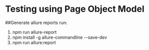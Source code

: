 # Testing using Page Object Model

##Generate allure reports
run: 
1. npm run allure-report
2. npm install -g allure-commandline --save-dev
3. npm run allure:report